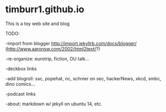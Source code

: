 # timburr1.github.io
This is a toy web site and blog

TODO:

-import from blogger http://import.jekyllrb.com/docs/blogger/ (http://www.aaronsw.com/2002/html2text/?)

-re-organize: eurotrip, fiction, OU talk...

-deckbox links

-add blogroll: ssc, popehat, nc, schnier on sec, hackerNews, xkcd, smbc, dino comics...

-podcast links

-about: markdown w/ jekyll on ubuntu 14, etc.
